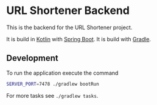 # URL Shortener Backend
This is the backend for the URL Shortener project.

It is build in [Kotlin][kotlin] with [Spring Boot][boot]. It is build with [Gradle][gradle].

## Development
To run the application execute the command

```bash
SERVER_PORT=7478 ./gradlew bootRun
```

For more tasks see `./gradlew tasks`.

[kotlin]: https://kotlinlang.org/
[boot]: https://spring.io/projects/spring-boot
[gradle]: https://docs.gradle.org
